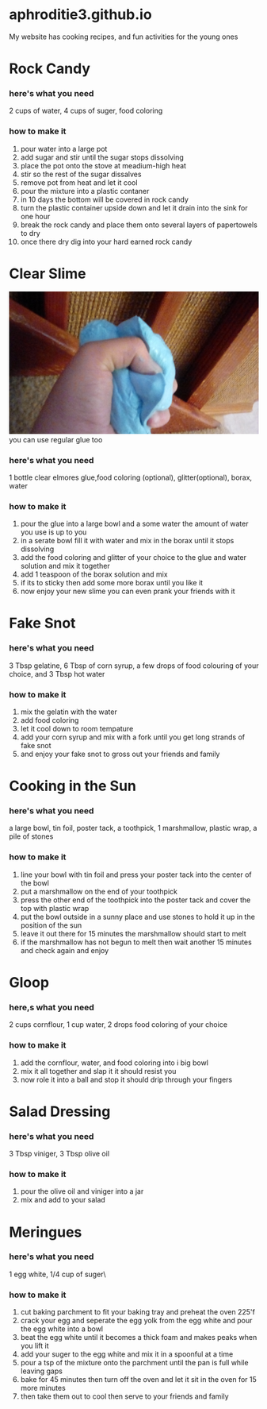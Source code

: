 # aphroditie3.github.io
My website has cooking recipes, and fun activities for the young ones 

# Rock Candy
### here's what you need
2 cups of water, 4 cups of suger, food coloring
### how to make it
1. pour water into a large pot
1. add sugar and stir until the sugar stops dissolving
1. place the pot onto the stove at meadium-high heat
1. stir so the rest of the sugar dissalves
1. remove pot from heat and let it cool
1. pour the mixture into a plastic contaner
1. in 10 days the bottom will be covered in rock candy
1. turn the plastic container upside down and let it drain into the sink for one hour
1. break the rock candy and place them onto several layers of papertowels to dry
1. once there dry dig into your hard earned rock candy

# Clear Slime
![Image of blue slime](IMG_20190928_144204.jpg)
you can use regular glue too
### here's what you need
1 bottle clear elmores glue,food coloring (optional), glitter(optional), borax, water
### how to make it
1. pour the glue into a large bowl and a some water the amount of water you use is up to you
1. in a serate bowl fill it with water and mix in the borax until it stops dissolving
1. add the food coloring and glitter of your choice to the glue and water solution and mix it together
1. add 1 teaspoon of the borax solution and mix
1. if its to sticky then add some more borax until you like it
1. now enjoy your new slime you can even prank your friends with it

# Fake Snot
### here's what you need
3 Tbsp gelatine, 6 Tbsp of corn syrup, a few drops of food colouring of your choice, and 3 Tbsp hot water
### how to make it
1. mix the gelatin with the water
1. add food coloring
1. let it cool down to room tempature
1. add your corn syrup and mix with a fork until you get long strands of fake snot
1. and enjoy your fake snot to gross out your friends and family

# Cooking in the Sun
### here's what you need
a large bowl, tin foil, poster tack, a toothpick, 1 marshmallow, plastic wrap, a pile of stones
### how to make it
1. line your bowl with tin foil and press your poster tack into the center of the bowl
1. put a marshmallow on the end of your toothpick 
1. press the other end of the toothpick into the poster tack and cover the top with plastic wrap
1. put the bowl outside in a sunny place and use stones to hold it up in the position of the sun
1. leave it out there for 15 minutes the marshmallow should start to melt 
1. if the marshmallow has not begun to melt then wait another 15 minutes and check again and enjoy

# Gloop
### here,s what you need
2 cups cornflour, 1 cup water, 2 drops food coloring of your choice
### how to make it
1. add the cornflour, water, and food coloring into i big bowl
1. mix it all together and slap it it should resist you 
1. now role it into a ball and stop it should drip through your fingers

# Salad Dressing
### here's what you need
3 Tbsp viniger, 3 Tbsp olive oil
### how to make it
1. pour the olive oil and viniger into a jar
1. mix and add to your salad

# Meringues
### here's what you need
1 egg white, 1/4 cup of suger\
### how to make it
1. cut baking parchment to fit your baking tray and preheat the oven 225'f
1. crack your egg and seperate the egg yolk from the egg white and pour the egg white into a bowl
1. beat the egg white until it becomes a thick foam and makes peaks when you lift it
1. add your suger to the egg white and mix it in a spoonful at a time
1. pour a tsp of the mixture onto the parchment until the pan is full while leaving gaps
1. bake for 45 minutes then turn off the oven and let it sit in the oven for 15 more minutes
1. then take them out to cool then serve to your friends and family

